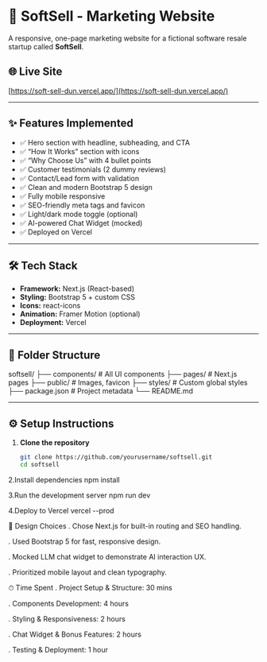 # 🚀 SoftSell - Marketing Website

A responsive, one-page marketing website for a fictional software resale startup called **SoftSell**.

## 🌐 Live Site

[https://soft-sell-dun.vercel.app/](https://soft-sell-dun.vercel.app/)

---

## ✨ Features Implemented

- ✅ Hero section with headline, subheading, and CTA
- ✅ “How It Works” section with icons
- ✅ “Why Choose Us” with 4 bullet points
- ✅ Customer testimonials (2 dummy reviews)
- ✅ Contact/Lead form with validation
- ✅ Clean and modern Bootstrap 5 design
- ✅ Fully mobile responsive
- ✅ SEO-friendly meta tags and favicon
- ✅ Light/dark mode toggle (optional)
- ✅ AI-powered Chat Widget (mocked)
- ✅ Deployed on Vercel

---

## 🛠️ Tech Stack

- **Framework:** Next.js (React-based)
- **Styling:** Bootstrap 5 + custom CSS
- **Icons:** react-icons
- **Animation:** Framer Motion (optional)
- **Deployment:** Vercel

---

## 📁 Folder Structure

softsell/
├── components/ # All UI components
├── pages/ # Next.js pages
├── public/ # Images, favicon
├── styles/ # Custom global styles
├── package.json # Project metadata
└── README.md



---

## ⚙️ Setup Instructions

1. **Clone the repository**
   ```bash
   git clone https://github.com/yourusername/softsell.git
   cd softsell

2.Install dependencies
npm install

3.Run the development server
npm run dev

4.Deploy to Vercel
vercel --prod

🧠 Design Choices
. Chose Next.js for built-in routing and SEO handling.

. Used Bootstrap 5 for fast, responsive design.

. Mocked LLM chat widget to demonstrate AI interaction UX.

. Prioritized mobile layout and clean typography.


⏱ Time Spent
. Project Setup & Structure: 30 mins

. Components Development: 4 hours

. Styling & Responsiveness: 2 hours

. Chat Widget & Bonus Features: 2 hours

. Testing & Deployment: 1 hour

